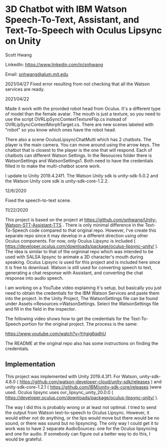 # 3D Chatbot with IBM Watson Speech-To-Text, Assistant, and Text-To-Speech with Oculus Lipsync on Unity

Scott Hwang

LinkedIn: https://www.linkedin.com/in/snhwang

Email: snhwang@alum.mit.edu

2021/04/27
Fixed error resulting from not checking that all the Watson services are ready.

2021/04/22

Made it work with the provided robot head from Oculus. It's a different type of model than the female avatar. The mouth is just a texture, so you need to use the script OVRLipSyncContextTextureFlip.cs instead of OVRLipSyncContextMorphTarget.cs. There are new scenes labeled with "robot" so you know which ones have the robot head.

There also a scene OculusLipsyncChatMulti which has 2 chatbots. The player is the main camera. You can move around using the arrow keys. The chatbot that is closest to the player is the one that will respond. Each of chatbots can different Watson Settings. In the Resoucres folder there is WatsonSettings and WatsonSettings1. Both need to have the credentials filled in to make the multi-chatbot scene work.

I update to Unity 2019.4.24f1. The Watson Unity sdk is unity-sdk-5.0.2 and the Watson Unity core sdk is unity-sdk-core-1.2.2.


12/6/2020

Fixed the speech-to-text scene.

11/22/2020

This project is based on the project at https://github.com/snhwang/Unity-Watson-STT-Assistant-TTS . There is only minimal difference in the Text-To-Speech code compared to that original repo. However, I've create this separate repo since it may develop in a different direction using other Oculus components. For now, only Oculus Lipsync is included ( https://developer.oculus.com/downloads/package/oculus-lipsync-unity/ ). The idea is similar to that of the orgininal repo which was intended to be used with SALSA lipsync to animate a 3D character's mouth during speaking. Oculus Lipsync is used for this project and is included here since it is free to download. Watson is still used for converting speech to text, generating a chat response with Assistant, and converting the chat response into audio speech. 

I am working on a YouTube video explaining it's setup, but basically you just need to obtain the credentials for the IBM Watson Services and paste them into the project. In the Unity Project, The WatsonSettings file can be found under Assets->Resources->WatsonSettings. Select the WatsonSettings file and fill in the field in the inspector.

The following video shows how to get the credentials for the Text-To-Speech portion for the original project. The process is the same:

https://www.youtube.com/watch?v=Yrtgig6qdhU

The README at the original repo also has some instructions on finding the credentials.

## Implementation

This project was implemented with Unity 2019.4.3f1. For Watson, unity-sdk-4.8.0 ( https://github.com/watson-developer-cloud/unity-sdk/releases ) and unity-sdk-core-1.2.1 ( https://github.com/IBM/unity-sdk-core/releases )were used. Oculus lipsync uses ovr_lipsync_unity_20.0.0 ( https://developer.oculus.com/downloads/package/oculus-lipsync-unity/ ).

The way I did this is probably wrong or at least not optimal. I tried to send the output from Watson text-to-speech to Oculus Lipsync. However, it would either not do anything, or the lips would move but there would be no sound, or there was sound but no lipsyncing. The only way I could get it to work was to have 2 separate AudioSources: one for the Oculus lipsyncing and one for audio.  If somebody can figure out a better way to do this, I would be grateful.

